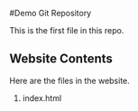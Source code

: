 #Demo Git Repository

This is the first file in this repo.


## Website Contents

Here are the files in the website.
1. index.html
